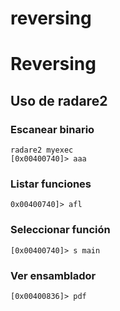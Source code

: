 # reversing

# Reversing

## Uso de radare2

### Escanear binario

```
radare2 myexec
[0x00400740]> aaa
```

### Listar funciones

```
0x00400740]> afl
```

### Seleccionar función

```
[0x00400740]> s main
```

### Ver ensamblador

```
[0x00400836]> pdf
```